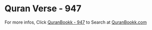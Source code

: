 # Quran Verse - 947 

For more infos, Click [QuranBookk - 947](https://www.quranbookk.com/quran/search?q=947) to Search at [QuranBookk.com](http://quranbookk.com/)